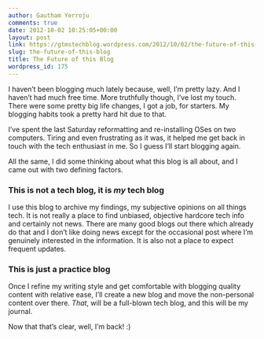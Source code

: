 ```yaml
---
author: Gautham Yerroju
comments: true
date: 2012-10-02 10:25:05+00:00
layout: post
link: https://gtmstechblog.wordpress.com/2012/10/02/the-future-of-this-blog/
slug: the-future-of-this-blog
title: The Future of this Blog
wordpress_id: 175
---
```


I haven’t been blogging much lately because, well, I’m pretty lazy. And I haven’t had much free time. More truthfully though, I’ve lost my touch. There were some pretty big life changes, I got a job, for starters. My blogging habits took a pretty hard hit due to that.

I’ve spent the last Saturday reformatting and re-installing OSes on two computers. Tiring and even frustrating as it was, it helped me get back in touch with the tech enthusiast in me. So I guess I’ll start blogging again.

All the same, I did some thinking about what this blog is all about, and I came out with two defining factors.

### This is not a tech blog, it is _my_ tech blog

I use this blog to archive my findings, my subjective opinions on all things tech. It is not really a place to find unbiased, objective hardcore tech info and certainly not news. There are many good blogs out there which already do that and I don’t like doing news except for the occasional post where I’m genuinely interested in the information. It is also not a place to expect frequent updates.

### This is just a practice blog

Once I refine my writing style and get comfortable with blogging quality content with relative ease, I’ll create a new blog and move the non-personal content over there. _That_, will be a full-blown tech blog, and this will be my journal.

Now that that’s clear, well, I’m back! :)

